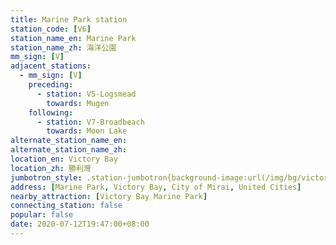 ```yaml
---
title: Marine Park station
station_code: [V6]
station_name_en: Marine Park
station_name_zh: 海洋公園
mm_sign: [V]
adjacent_stations:
  - mm_sign: [V]
    preceding:
      - station: V5-Logsmead
        towards: Mugen
    following:
      - station: V7-Broadbeach
        towards: Moon Lake
alternate_station_name_en: 
alternate_station_name_zh: 
location_en: Victory Bay
location_zh: 勝利灣
jumbotron_style: .station-jumbotron{background-image:url(/img/bg/victoryline.png);background-repeat:no-repeat;background-size:100% 10px;background-position:0 130px}
address: [Marine Park, Victory Bay, City of Mirai, United Cities]
nearby_attraction: [Victory Bay Marine Park]
connecting_station: false
popular: false
date: 2020-07-12T19:47:00+08:00
---
```


